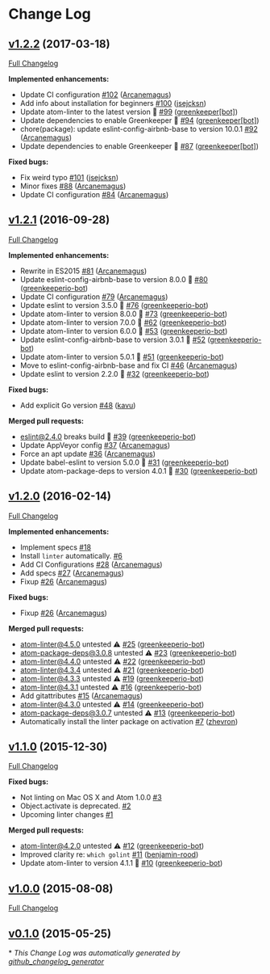 # Change Log

## [v1.2.2](https://github.com/AtomLinter/linter-golinter/tree/v1.2.2) (2017-03-18)
[Full Changelog](https://github.com/AtomLinter/linter-golinter/compare/v1.2.1...v1.2.2)

**Implemented enhancements:**

- Update CI configuration [\#102](https://github.com/AtomLinter/linter-golinter/pull/102) ([Arcanemagus](https://github.com/Arcanemagus))
- Add info about installation for beginners [\#100](https://github.com/AtomLinter/linter-golinter/pull/100) ([jsejcksn](https://github.com/jsejcksn))
- Update atom-linter to the latest version 🚀 [\#99](https://github.com/AtomLinter/linter-golinter/pull/99) ([greenkeeper[bot]](https://github.com/integration/greenkeeper))
- Update dependencies to enable Greenkeeper 🌴 [\#94](https://github.com/AtomLinter/linter-golinter/pull/94) ([greenkeeper[bot]](https://github.com/integration/greenkeeper))
- chore\(package\): update eslint-config-airbnb-base to version 10.0.1 [\#92](https://github.com/AtomLinter/linter-golinter/pull/92) ([Arcanemagus](https://github.com/Arcanemagus))
- Update dependencies to enable Greenkeeper 🌴 [\#87](https://github.com/AtomLinter/linter-golinter/pull/87) ([greenkeeper[bot]](https://github.com/integration/greenkeeper))

**Fixed bugs:**

- Fix weird typo [\#101](https://github.com/AtomLinter/linter-golinter/pull/101) ([jsejcksn](https://github.com/jsejcksn))
- Minor fixes [\#88](https://github.com/AtomLinter/linter-golinter/pull/88) ([Arcanemagus](https://github.com/Arcanemagus))
- Update CI configuration [\#84](https://github.com/AtomLinter/linter-golinter/pull/84) ([Arcanemagus](https://github.com/Arcanemagus))

## [v1.2.1](https://github.com/AtomLinter/linter-golinter/tree/v1.2.1) (2016-09-28)
[Full Changelog](https://github.com/AtomLinter/linter-golinter/compare/v1.2.0...v1.2.1)

**Implemented enhancements:**

- Rewrite in ES2015 [\#81](https://github.com/AtomLinter/linter-golinter/pull/81) ([Arcanemagus](https://github.com/Arcanemagus))
- Update eslint-config-airbnb-base to version 8.0.0 🚀 [\#80](https://github.com/AtomLinter/linter-golinter/pull/80) ([greenkeeperio-bot](https://github.com/greenkeeperio-bot))
- Update CI configuration [\#79](https://github.com/AtomLinter/linter-golinter/pull/79) ([Arcanemagus](https://github.com/Arcanemagus))
- Update eslint to version 3.5.0 🚀 [\#76](https://github.com/AtomLinter/linter-golinter/pull/76) ([greenkeeperio-bot](https://github.com/greenkeeperio-bot))
- Update atom-linter to version 8.0.0 🚀 [\#73](https://github.com/AtomLinter/linter-golinter/pull/73) ([greenkeeperio-bot](https://github.com/greenkeeperio-bot))
- Update atom-linter to version 7.0.0 🚀 [\#62](https://github.com/AtomLinter/linter-golinter/pull/62) ([greenkeeperio-bot](https://github.com/greenkeeperio-bot))
- Update atom-linter to version 6.0.0 🚀 [\#53](https://github.com/AtomLinter/linter-golinter/pull/53) ([greenkeeperio-bot](https://github.com/greenkeeperio-bot))
- Update eslint-config-airbnb-base to version 3.0.1 🚀 [\#52](https://github.com/AtomLinter/linter-golinter/pull/52) ([greenkeeperio-bot](https://github.com/greenkeeperio-bot))
- Update atom-linter to version 5.0.1 🚀 [\#51](https://github.com/AtomLinter/linter-golinter/pull/51) ([greenkeeperio-bot](https://github.com/greenkeeperio-bot))
- Move to eslint-config-airbnb-base and fix CI [\#46](https://github.com/AtomLinter/linter-golinter/pull/46) ([Arcanemagus](https://github.com/Arcanemagus))
- Update eslint to version 2.2.0 🚀 [\#32](https://github.com/AtomLinter/linter-golinter/pull/32) ([greenkeeperio-bot](https://github.com/greenkeeperio-bot))

**Fixed bugs:**

- Add explicit Go version [\#48](https://github.com/AtomLinter/linter-golinter/pull/48) ([kavu](https://github.com/kavu))

**Merged pull requests:**

- eslint@2.4.0 breaks build 🚨 [\#39](https://github.com/AtomLinter/linter-golinter/pull/39) ([greenkeeperio-bot](https://github.com/greenkeeperio-bot))
- Update AppVeyor config [\#37](https://github.com/AtomLinter/linter-golinter/pull/37) ([Arcanemagus](https://github.com/Arcanemagus))
- Force an apt update [\#36](https://github.com/AtomLinter/linter-golinter/pull/36) ([Arcanemagus](https://github.com/Arcanemagus))
- Update babel-eslint to version 5.0.0 🚀 [\#31](https://github.com/AtomLinter/linter-golinter/pull/31) ([greenkeeperio-bot](https://github.com/greenkeeperio-bot))
- Update atom-package-deps to version 4.0.1 🚀 [\#30](https://github.com/AtomLinter/linter-golinter/pull/30) ([greenkeeperio-bot](https://github.com/greenkeeperio-bot))

## [v1.2.0](https://github.com/AtomLinter/linter-golinter/tree/v1.2.0) (2016-02-14)
[Full Changelog](https://github.com/AtomLinter/linter-golinter/compare/v1.1.0...v1.2.0)

**Implemented enhancements:**

- Implement specs [\#18](https://github.com/AtomLinter/linter-golinter/issues/18)
- Install `linter` automatically. [\#6](https://github.com/AtomLinter/linter-golinter/issues/6)
- Add CI Configurations [\#28](https://github.com/AtomLinter/linter-golinter/pull/28) ([Arcanemagus](https://github.com/Arcanemagus))
- Add specs [\#27](https://github.com/AtomLinter/linter-golinter/pull/27) ([Arcanemagus](https://github.com/Arcanemagus))
- Fixup [\#26](https://github.com/AtomLinter/linter-golinter/pull/26) ([Arcanemagus](https://github.com/Arcanemagus))

**Fixed bugs:**

- Fixup [\#26](https://github.com/AtomLinter/linter-golinter/pull/26) ([Arcanemagus](https://github.com/Arcanemagus))

**Merged pull requests:**

- atom-linter@4.5.0 untested ⚠️ [\#25](https://github.com/AtomLinter/linter-golinter/pull/25) ([greenkeeperio-bot](https://github.com/greenkeeperio-bot))
- atom-package-deps@3.0.8 untested ⚠️ [\#23](https://github.com/AtomLinter/linter-golinter/pull/23) ([greenkeeperio-bot](https://github.com/greenkeeperio-bot))
- atom-linter@4.4.0 untested ⚠️ [\#22](https://github.com/AtomLinter/linter-golinter/pull/22) ([greenkeeperio-bot](https://github.com/greenkeeperio-bot))
- atom-linter@4.3.4 untested ⚠️ [\#21](https://github.com/AtomLinter/linter-golinter/pull/21) ([greenkeeperio-bot](https://github.com/greenkeeperio-bot))
- atom-linter@4.3.3 untested ⚠️ [\#19](https://github.com/AtomLinter/linter-golinter/pull/19) ([greenkeeperio-bot](https://github.com/greenkeeperio-bot))
- atom-linter@4.3.1 untested ⚠️ [\#16](https://github.com/AtomLinter/linter-golinter/pull/16) ([greenkeeperio-bot](https://github.com/greenkeeperio-bot))
- Add gitattributes [\#15](https://github.com/AtomLinter/linter-golinter/pull/15) ([Arcanemagus](https://github.com/Arcanemagus))
- atom-linter@4.3.0 untested ⚠️ [\#14](https://github.com/AtomLinter/linter-golinter/pull/14) ([greenkeeperio-bot](https://github.com/greenkeeperio-bot))
- atom-package-deps@3.0.7 untested ⚠️ [\#13](https://github.com/AtomLinter/linter-golinter/pull/13) ([greenkeeperio-bot](https://github.com/greenkeeperio-bot))
- Automatically install the linter package on activation [\#7](https://github.com/AtomLinter/linter-golinter/pull/7) ([zhevron](https://github.com/zhevron))

## [v1.1.0](https://github.com/AtomLinter/linter-golinter/tree/v1.1.0) (2015-12-30)
[Full Changelog](https://github.com/AtomLinter/linter-golinter/compare/v1.0.0...v1.1.0)

**Fixed bugs:**

- Not linting on Mac OS X and Atom 1.0.0 [\#3](https://github.com/AtomLinter/linter-golinter/issues/3)
- Object.activate is deprecated. [\#2](https://github.com/AtomLinter/linter-golinter/issues/2)
- Upcoming linter changes [\#1](https://github.com/AtomLinter/linter-golinter/issues/1)

**Merged pull requests:**

- atom-linter@4.2.0 untested ⚠️ [\#12](https://github.com/AtomLinter/linter-golinter/pull/12) ([greenkeeperio-bot](https://github.com/greenkeeperio-bot))
- Improved clarity re: `which golint` [\#11](https://github.com/AtomLinter/linter-golinter/pull/11) ([benjamin-rood](https://github.com/benjamin-rood))
- Update atom-linter to version 4.1.1 🚀 [\#10](https://github.com/AtomLinter/linter-golinter/pull/10) ([greenkeeperio-bot](https://github.com/greenkeeperio-bot))

## [v1.0.0](https://github.com/AtomLinter/linter-golinter/tree/v1.0.0) (2015-08-08)
[Full Changelog](https://github.com/AtomLinter/linter-golinter/compare/v0.1.0...v1.0.0)

## [v0.1.0](https://github.com/AtomLinter/linter-golinter/tree/v0.1.0) (2015-05-25)


\* *This Change Log was automatically generated by [github_changelog_generator](https://github.com/skywinder/Github-Changelog-Generator)*
